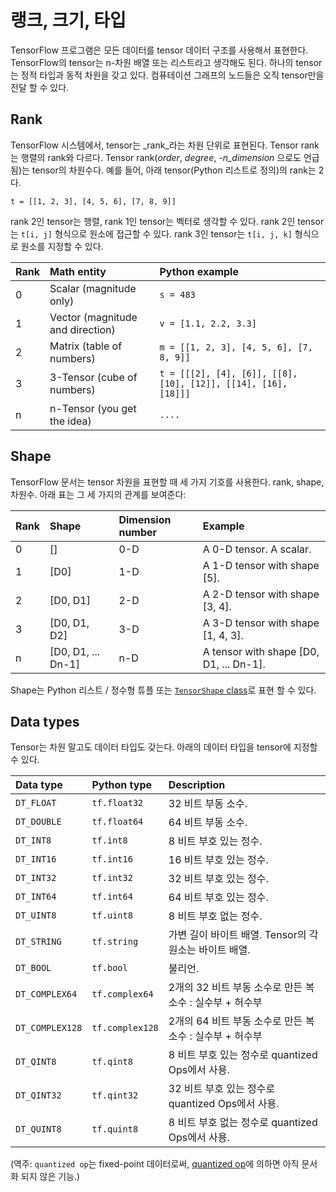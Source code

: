 # 랭크, 크기, 타입

TensorFlow 프로그램은 모든 데이터를 tensor 데이터 구조를 사용해서 표현한다. TensorFlow의 tensor는 n-차원 배열 또는 리스트라고 생각해도 된다. 하나의 tensor는 정적 타입과 동적 차원을 갖고 있다. 컴퓨테이션 그래프의 노드들은 오직 tensor만을 전달 할 수 있다.

## Rank

TensorFlow 시스템에서, tensor는 _rank_라는 차원 단위로 표현된다. Tensor rank는 행렬의 rank와 다르다. Tensor rank\(_order_, _degree_, _-n\_dimension_ 으로도 언급됨\)는 tensor의 차원수다. 예를 들어, 아래 tensor\(Python 리스트로 정의\)의 rank는 2다.

```text
t = [[1, 2, 3], [4, 5, 6], [7, 8, 9]]
```

rank 2인 tensor는 행렬, rank 1인 tensor는 벡터로 생각할 수 있다. rank 2인 tensor는 `t[i, j]` 형식으로 원소에 접근할 수 있다. rank 3인 tensor는 `t[i, j, k]` 형식으로 원소를 지정할 수 있다.

| Rank | Math entity | Python example |
| :--- | :--- | :--- |
| 0 | Scalar \(magnitude only\) | `s = 483` |
| 1 | Vector \(magnitude and direction\) | `v = [1.1, 2.2, 3.3]` |
| 2 | Matrix \(table of numbers\) | `m = [[1, 2, 3], [4, 5, 6], [7, 8, 9]]` |
| 3 | 3-Tensor \(cube of numbers\) | `t = [[[2], [4], [6]], [[8], [10], [12]], [[14], [16], [18]]]` |
| n | n-Tensor \(you get the idea\) | `....` |

## Shape

TensorFlow 문서는 tensor 차원을 표현할 때 세 가지 기호를 사용한다. rank, shape, 차원수. 아래 표는 그 세 가지의 관계를 보여준다:

| Rank | Shape | Dimension number | Example |
| :--- | :--- | :--- | :--- |
| 0 | \[\] | 0-D | A 0-D tensor.  A scalar. |
| 1 | \[D0\] | 1-D | A 1-D tensor with shape \[5\]. |
| 2 | \[D0, D1\] | 2-D | A 2-D tensor with shape \[3, 4\]. |
| 3 | \[D0, D1, D2\] | 3-D | A 3-D tensor with shape \[1, 4, 3\]. |
| n | \[D0, D1, ... Dn-1\] | n-D | A tensor with shape \[D0, D1, ... Dn-1\]. |

Shape는 Python 리스트 / 정수형 튜플 또는 [`TensorShape` class]()로 표현 할 수 있다.

## Data types

Tensor는 차원 말고도 데이터 타입도 갖는다. 아래의 데이터 타입을 tensor에 지정할 수 있다.

| Data type | Python type | Description |
| :--- | :--- | :--- |
| `DT_FLOAT` | `tf.float32` | 32 비트 부동 소수. |
| `DT_DOUBLE` | `tf.float64` | 64 비트 부동 소수. |
| `DT_INT8` | `tf.int8` | 8 비트 부호 있는 정수. |
| `DT_INT16` | `tf.int16` | 16 비트 부호 있는 정수. |
| `DT_INT32` | `tf.int32` | 32 비트 부호 있는 정수. |
| `DT_INT64` | `tf.int64` | 64 비트 부호 있는 정수. |
| `DT_UINT8` | `tf.uint8` | 8 비트 부호 없는 정수. |
| `DT_STRING` | `tf.string` | 가변 길이 바이트 배열. Tensor의 각 원소는 바이트 배열. |
| `DT_BOOL` | `tf.bool` | 불리언. |
| `DT_COMPLEX64` | `tf.complex64` | 2개의 32 비트 부동 소수로 만든 복소수 : 실수부 + 허수부 |
| `DT_COMPLEX128` | `tf.complex128` | 2개의 64 비트 부동 소수로 만든 복소수 : 실수부 + 허수부 |
| `DT_QINT8` | `tf.qint8` | 8 비트 부호 있는 정수로 quantized Ops에서 사용. |
| `DT_QINT32` | `tf.qint32` | 32 비트 부호 있는 정수로 quantized Ops에서 사용. |
| `DT_QUINT8` | `tf.quint8` | 8 비트 부호 없는 정수로 quantized Ops에서 사용. |

\(역주: `quantized op`는 fixed-point 데이터로써, [quantized op](https://github.com/tensorflow/tensorflow/issues/15)에 의하면 아직 문서화 되지 않은 기능.\)

